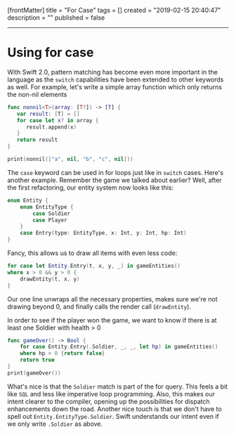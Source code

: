 [frontMatter]
title = "For Case"
tags = []
created = "2019-02-15 20:40:47"
description = ""
published = false

---

# Using **for case**

With Swift 2.0, pattern matching has become even more important in the
language as the `switch` capabilities have been extended to other
keywords as well. For example, let\'s write a simple array function
which only returns the non-nil elements

``` Swift
func nonnil<T>(array: [T?]) -> [T] {
   var result: [T] = []
   for case let x? in array {
      result.append(x)
   }
   return result
}

print(nonnil(["a", nil, "b", "c", nil]))
```

The `case` keyword can be used in for loops just like in `switch` cases.
Here\'s another example. Remember the game we talked about earlier?
Well, after the first refactoring, our entity system now looks like
this:

``` Swift
enum Entity {
    enum EntityType {
        case Soldier
        case Player
    }
    case Entry(type: EntityType, x: Int, y: Int, hp: Int)
}
```

Fancy, this allows us to draw all items with even less code:

``` Swift
for case let Entity.Entry(t, x, y, _) in gameEntities()
where x > 0 && y > 0 {
    drawEntity(t, x, y)
}
```

Our one line unwraps all the necessary properties, makes sure we\'re not
drawing beyond 0, and finally calls the render call (`drawEntity`).

In order to see if the player won the game, we want to know if there is
at least one Soldier with health \> 0

``` Swift
func gameOver() -> Bool {
    for case Entity.Entry(.Soldier, _, _, let hp) in gameEntities() 
    where hp > 0 {return false}
    return true
}
print(gameOver())
```

What\'s nice is that the `Soldier` match is part of the for query. This
feels a bit like `SQL` and less like imperative loop programming. Also,
this makes our intent clearer to the compiler, opening up the
possibilities for dispatch enhancements down the road. Another nice
touch is that we don\'t have to spell out `Entity.EntityType.Soldier`.
Swift understands our intent even if we only write `.Soldier` as above.
